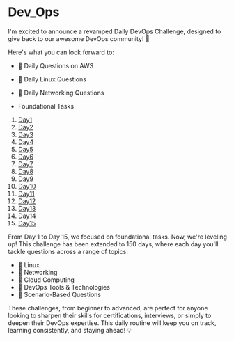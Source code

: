 # Dev_Ops

I'm excited to announce a revamped Daily DevOps Challenge, designed to give back to our awesome DevOps community! 🎉 

Here's what you can look forward to:
- 🔹 Daily Questions on AWS
- 🔹 Daily Linux Questions
- 🔹 Daily Networking Questions

- Foundational Tasks
 1.  <a href="https://github.com/574n13y/Dev_Ops/tree/main/Day1" target="_blank">Day1</a>
 2.  <a href="https://github.com/574n13y/Dev_Ops/tree/main/Day2" target="_blank">Day2</a>
 3.  <a href="https://github.com/574n13y/Dev_Ops/tree/main/Day3" target="_blank">Day3</a>
 4.  <a href="https://github.com/574n13y/Dev_Ops/tree/main/Day4" target="_blank">Day4</a>
 5.  <a href="https://github.com/574n13y/Dev_Ops/tree/main/Day5" target="_blank">Day5</a>
 6.  <a href="https://github.com/574n13y/Dev_Ops/tree/main/Day6" target="_blank">Day6</a>
 7.  <a href="https://github.com/574n13y/Dev_Ops/tree/main/Day7" target="_blank">Day7</a>
 8.  <a href="https://github.com/574n13y/Dev_Ops/tree/main/Day8" target="_blank">Day8</a>
 9.  <a href="https://github.com/574n13y/Dev_Ops/tree/main/Day9" target="_blank">Day9</a>
 10. <a href="https://github.com/574n13y/Dev_Ops/tree/main/Day10" target="_blank">Day10</a>
 11. <a href="https://github.com/574n13y/Dev_Ops/tree/main/Day11" target="_blank">Day11</a>
 12. <a href="https://github.com/574n13y/Dev_Ops/tree/main/Day12" target="_blank">Day12</a>
 13. <a href="https://github.com/574n13y/Dev_Ops/tree/main/Day13" target="_blank">Day13</a>
 14. <a href="https://github.com/574n13y/Dev_Ops/tree/main/Day14" target="_blank">Day14</a>
 15. <a href="https://github.com/574n13y/Dev_Ops/tree/main/Day15" target="_blank">Day15</a>


From Day 1 to Day 15, we focused on foundational tasks. Now, we're leveling up! This challenge has been extended to 150 days, where each day you'll tackle questions across a range of topics:
- 🔸 Linux
- 🔸 Networking
- 🔸 Cloud Computing
- 🔸 DevOps Tools & Technologies
- 🔸 Scenario-Based Questions 

These challenges, from beginner to advanced, are perfect for anyone looking to sharpen their skills for certifications, interviews, or simply to deepen their DevOps expertise. This daily routine will keep you on track, learning consistently, and staying ahead! 💡
